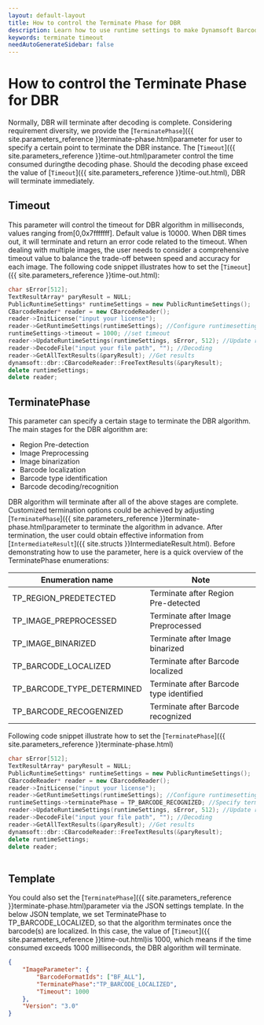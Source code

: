 ```yaml
---   
layout: default-layout
title: How to control the Terminate Phase for DBR
description: Learn how to use runtime settings to make Dynamsoft Barcode Reader terminate at a certain stage.
keywords: terminate timeout
needAutoGenerateSidebar: false
---
```


# How to control the Terminate Phase for DBR

Normally, DBR will terminate after decoding is complete. Considering requirement diversity, we provide the [`TerminatePhase`]({{ site.parameters_reference }}terminate-phase.html)parameter for user to specify a certain point to terminate the DBR instance. The [`Timeout`]({{ site.parameters_reference }}time-out.html)parameter control the time consumed duringthe decoding phase. Should the decoding phase exceed the value of [`Timeout`]({{ site.parameters_reference }}time-out.html), DBR will terminate immediately.

## Timeout
This parameter will control the timeout for DBR algorithm in milliseconds, values ranging from[0,0x7fffffff]. Default value is 10000. When DBR times out, it will terminate and return an error code related to the timeout. When dealing with multiple images, the user needs to consider a comprehensive timeout value to balance the trade-off between speed and accuracy for each image. The following code snippet illustrates how to set the [`Timeout`]({{ site.parameters_reference }}time-out.html):

```c++
char sError[512];   
TextResultArray* paryResult = NULL;   
PublicRuntimeSettings* runtimeSettings = new PublicRuntimeSettings();   
CBarcodeReader* reader = new CBarcodeReader();   
reader->InitLicense("input your license");  
reader->GetRuntimeSettings(runtimeSettings); //Configure runtimesettings   
runtimeSettings->timeout = 1000; //set timeout
reader->UpdateRuntimeSettings(runtimeSettings, sError, 512); //Update runtimesettings     
reader->DecodeFile("input your file path", ""); //Decoding  
reader->GetAllTextResults(&paryResult); //Get results     
dynamsoft::dbr::CBarcodeReader::FreeTextResults(&paryResult);   
delete runtimeSettings;   
delete reader; 
```

## TerminatePhase

This parameter can specify a certain stage to terminate the DBR algorithm. The main stages for the DBR algorithm are:
- Region Pre-detection
- Image Preprocessing
- Image binarization
- Barcode localization
- Barcode type identification
- Barcode decoding/recognition  

DBR algorithm will terminate after all of the above stages are complete. Customized termination options could be achieved by adjusting [`TerminatePhase`]({{ site.parameters_reference }}terminate-phase.html)parameter to terminate the algorithm in advance. After termination, the user could obtain effective information from  [`IntermediateResult`]({{ site.structs }}IntermediateResult.html). Before demonstrating how to use the parameter, here is a quick overview of the TerminatePhase enumerations:

|Enumeration name|Note|
|---|----|
|TP_REGION_PREDETECTED|Terminate after Region Pre-detected|
|TP_IMAGE_PREPROCESSED|Terminate after Image Preprocessed|
|TP_IMAGE_BINARIZED|Terminate after Image binarized|
|TP_BARCODE_LOCALIZED|Terminate after Barcode localized|
|TP_BARCODE_TYPE_DETERMINED|Terminate after Barcode type identified|
|TP_BARCODE_RECOGENIZED|Terminate after Barcode recognized |

Following code snippet illustrate how to set the [`TerminatePhase`]({{ site.parameters_reference }}terminate-phase.html)

```c++
char sError[512];   
TextResultArray* paryResult = NULL;   
PublicRuntimeSettings* runtimeSettings = new PublicRuntimeSettings();   
CBarcodeReader* reader = new CBarcodeReader();   
reader->InitLicense("input your license");  
reader->GetRuntimeSettings(runtimeSettings); //Configure runtimesettings  
runtimeSettings->terminatePhase = TP_BARCODE_RECOGNIZED; //Specify terminate phase
reader->UpdateRuntimeSettings(runtimeSettings, sError, 512); //Update runtimesettings  
reader->DecodeFile("input your file path", ""); //Decoding
reader->GetAllTextResults(&paryResult); //Get results  
dynamsoft::dbr::CBarcodeReader::FreeTextResults(&paryResult);   
delete runtimeSettings;   
delete reader;
 
```

## Template
You could also set the [`TerminatePhase`]({{ site.parameters_reference }}terminate-phase.html)parameter via the JSON settings template. In the below JSON template, we set TerminatePhase to TP_BARCODE_LOCALIZED, so that the algorithm terminates once the barcode(s) are localized. In this case, the value of [`Timeout`]({{ site.parameters_reference }}time-out.html)is 1000, which means if the time consumed exceeds 1000 milliseconds, the DBR algorithm will terminate.
```json
{
    "ImageParameter": {
        "BarcodeFormatIds": ["BF_ALL"],
        "TerminatePhase":"TP_BARCODE_LOCALIZED",
        "Timeout": 1000
    },
    "Version": "3.0"
}
```

